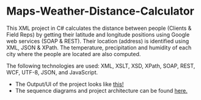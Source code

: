 # Maps-Weather-Distance-Calculator

This XML project in C# calculates the distance between people (Clients & Field Reps) by getting their latitude and longitude positions using Google web services (SOAP & REST). Their location (address) is identified using XML, JSON & XPath. The temperature, precipitation and humidity of each city where the people are located are also computed. 

The following technologies are used: XML, XSLT, XSD, XPath, SOAP, REST, WCF, UTF-8, JSON, and JavaScript.

* The Output/UI of the project looks like [this!](https://github.com/Surya-Murali/Maps-Weather-Distance-Calculator/blob/master/UI_Output.jpg)
* The sequence diagrams and project architecture can be found [here.](https://github.com/Surya-Murali/Maps-Weather-Distance-Calculator/tree/master/Sequence%20Diagrams%20%26%20Project%20Architecture)
